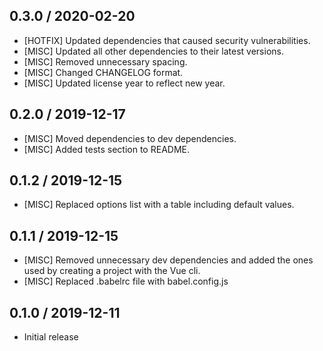 ## 0.3.0 / 2020-02-20
- [HOTFIX] Updated dependencies that caused security vulnerabilities.
- [MISC] Updated all other dependencies to their latest versions.
- [MISC] Removed unnecessary spacing.
- [MISC] Changed CHANGELOG format.
- [MISC] Updated license year to reflect new year.

## 0.2.0 / 2019-12-17
- [MISC] Moved dependencies to dev dependencies.
- [MISC] Added tests section to README.

## 0.1.2 / 2019-12-15
- [MISC] Replaced options list with a table including default values.

## 0.1.1 / 2019-12-15
- [MISC] Removed unnecessary dev dependencies and added the ones used by creating a project with the Vue cli.
- [MISC] Replaced .babelrc file with babel.config.js

## 0.1.0 / 2019-12-11
- Initial release
